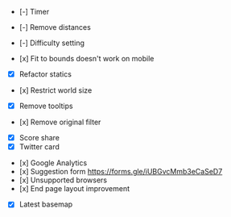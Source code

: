 - [-] Timer
- [-] Remove distances
- [-] Difficulty setting

- [x] Fit to bounds doesn't work on mobile
- [x] Refactor statics
- [x] Restrict world size
- [x] Remove tooltips
- [x] Remove original filter
- [x] Score share
- [x] Twitter card
- [x] Google Analytics
- [x] Suggestion form https://forms.gle/iUBGvcMmb3eCaSeD7
- [x] Unsupported browsers
- [x] End page layout improvement
- [x] Latest basemap